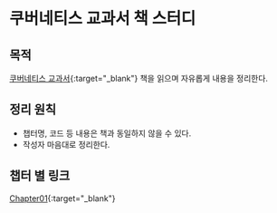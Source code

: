 # 쿠버네티스 교과서 책 스터디

## 목적

[쿠버네티스 교과서](https://ebook-product.kyobobook.co.kr/dig/epd/ebook/E000005402745){:target="\_blank"} 책을 읽으며 자유롭게 내용을 정리한다.

## 정리 원칙

- 챕터명, 코드 등 내용은 책과 동일하지 않을 수 있다.
- 작성자 마음대로 정리한다.

## 챕터 별 링크

[Chapter01](/ch1/ch1.md){:target="\_blank"}
